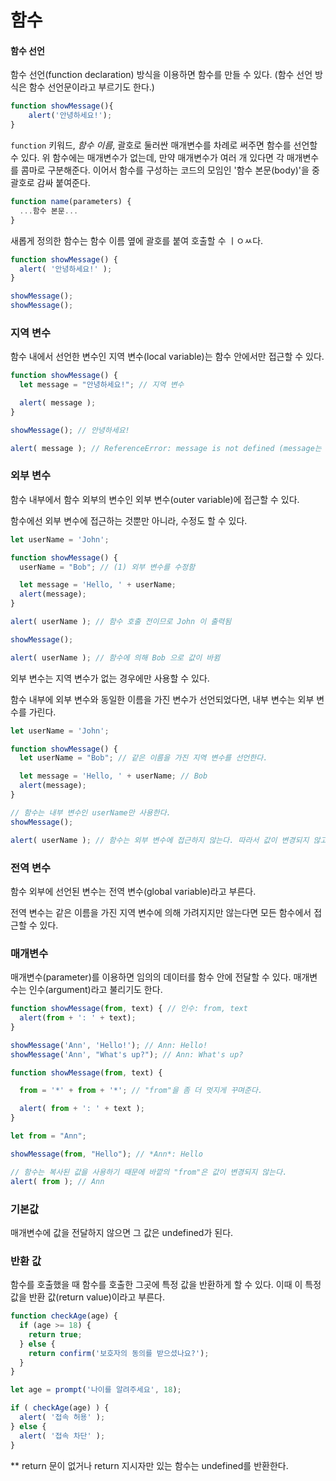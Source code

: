# 함수

#### 함수 선언

함수 선언(function declaration) 방식을 이용하면 함수를 만들 수 있다. (함수 선언 방식은 함수 선언문이라고 부르기도 한다.)

```javascript
function showMessage(){
    alert('안녕하세요!');
}
```

`function` 키워드, *함수 이름*, 괄호로 둘러싼 매개변수를 차례로 써주면 함수를 선언할 수 있다. 위 함수에는 매개변수가 없는데, 만약 매개변수가 여러 개 있다면 각 매개변수를 콤마로 구분해준다. 이어서 함수를 구성하는 코드의 모임인 '함수 본문(body)'을 중괄호로 감싸 붙여준다.

```javascript
function name(parameters) {
  ...함수 본문...
}
```

새롭게 정의한 함수는 함수 이름 옆에 괄호를 붙여 호출할 수 ㅣㅇㅆ다.

```javascript
function showMessage() {
  alert( '안녕하세요!' );
}

showMessage();
showMessage();
```

### 지역 변수

함수 내에서 선언한 변수인 지역 변수(local variable)는 함수 안에서만 접근할 수 있다.

```javascript
function showMessage() {
  let message = "안녕하세요!"; // 지역 변수

  alert( message );
}

showMessage(); // 안녕하세요!

alert( message ); // ReferenceError: message is not defined (message는 함수 내 지역 변수이기 때문에 에러가 발생한다.)
```

### 외부 변수

함수 내부에서 함수 외부의 변수인 외부 변수(outer variable)에 접근할 수 있다.

함수에선 외부 변수에 접근하는 것뿐만 아니라, 수정도 할 수 있다.

```javascript
let userName = 'John';

function showMessage() {
  userName = "Bob"; // (1) 외부 변수를 수정함

  let message = 'Hello, ' + userName;
  alert(message);
}

alert( userName ); // 함수 호출 전이므로 John 이 출력됨

showMessage();

alert( userName ); // 함수에 의해 Bob 으로 값이 바뀜
```

외부 변수는 지역 변수가 없는 경우에만 사용할 수 있다.

함수 내부에 외부 변수와 동일한 이름을 가진 변수가 선언되었다면, 내부 변수는 외부 변수를 가린다. 

```javascript
let userName = 'John';

function showMessage() {
  let userName = "Bob"; // 같은 이름을 가진 지역 변수를 선언한다.

  let message = 'Hello, ' + userName; // Bob
  alert(message);
}

// 함수는 내부 변수인 userName만 사용한다.
showMessage();

alert( userName ); // 함수는 외부 변수에 접근하지 않는다. 따라서 값이 변경되지 않고, John이 출력된다.
```

### 전역 변수

함수 외부에 선언된 변수는 전역 변수(global variable)라고 부른다.

전역 변수는 같은 이름을 가진 지역 변수에 의해 가려지지만 않는다면 모든 함수에서 접근할 수 있다. 

### 매개변수

매개변수(parameter)를 이용하면 임의의 데이터를 함수 안에 전달할 수 있다. 매개변수는 인수(argument)라고 불리기도 한다.

```javascript
function showMessage(from, text) { // 인수: from, text
  alert(from + ': ' + text);
}

showMessage('Ann', 'Hello!'); // Ann: Hello!
showMessage('Ann', "What's up?"); // Ann: What's up? 
```

```javascript
function showMessage(from, text) {

  from = '*' + from + '*'; // "from"을 좀 더 멋지게 꾸며준다.

  alert( from + ': ' + text );
}

let from = "Ann";

showMessage(from, "Hello"); // *Ann*: Hello

// 함수는 복사된 값을 사용하기 때문에 바깥의 "from"은 값이 변경되지 않는다.
alert( from ); // Ann
```

### 기본값

매개변수에 값을 전달하지 않으면 그 값은 undefined가 된다.

### 반환 값

함수를 호출했을 때 함수를 호출한 그곳에 특정 값을 반환하게 할 수 있다. 이때 이 특정 값을 반환 값(return value)이라고 부른다.

```javascript
function checkAge(age) {
  if (age >= 18) {
    return true;
  } else {
    return confirm('보호자의 동의를 받으셨나요?');
  }
}

let age = prompt('나이를 알려주세요', 18);

if ( checkAge(age) ) {
  alert( '접속 허용' );
} else {
  alert( '접속 차단' );
}
```

** return 문이 없거나 return 지시자만 있는 함수는 undefined를 반환한다.

